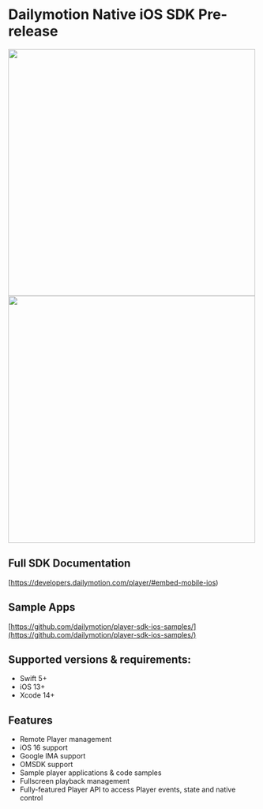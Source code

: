 
# Dailymotion Native iOS SDK Pre-release

<p float="left">
  <img src="https://corpostatic.dailymotion.com/corporate-cms-upload-assets-prod/uploads/sites/150001/2022/02/dailymotion.svg" width="500" />
  <img src="https://corpostatic.dailymotion.com/corporate-cms-upload-assets-prod/uploads/sites/150001/2022/02/developers.svg" width="500" /> 
</p>


## Full SDK Documentation
 [https://developers.dailymotion.com/player/#embed-mobile-ios)

## Sample Apps
[https://github.com/dailymotion/player-sdk-ios-samples/](https://github.com/dailymotion/player-sdk-ios-samples/)

## Supported versions & requirements:

- Swift 5+
- iOS 13+
- Xcode 14+

## Features

- Remote Player management
- iOS 16 support
- Google IMA support
- OMSDK support
- Sample player applications & code samples
- Fullscreen playback management
- Fully-featured Player API to access Player events, state and native control



